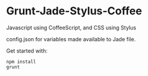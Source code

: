 # Grunt-Jade-Stylus-Coffee


Javascript using CoffeeScript, and CSS using Stylus

config.json for variables made available to Jade file.


Get started with:
```
npm install
grunt
```
